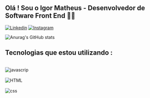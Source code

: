 ## Olá ! Sou o Igor Matheus - Desenvolvedor de Software Front End 🧑‍💻


[![Linkedin](https://img.shields.io/badge/LinkedIn-0077B5?style=for-the-badge&logo=linkedin&logoColor=white)](https://www.linkedin.com/in/igor-matheus-gon%C3%A7alves-rodrigues-588646250/)
[![Instagram](https://img.shields.io/badge/Instagram-E4405F?style=for-the-badge&logo=instagram&logoColor=white)](https://www.instagram.com/mateusgrdev/?next=%2F)


![Anurag's GitHub stats](https://github-readme-stats.vercel.app/api?username=igordev22&show_icons=true&theme=dark)

## Tecnologias que estou utilizando :

<div styles="display: inline_block"><br/>
<img align="center" alt="javascrip" src="https://img.shields.io/badge/JavaScript-323330?style=for-the-badge&logo=javascript&logoColor=F7DF1E">
<div styles="display: inline_block"><br/>
<img align="center" alt="HTML" src="https://img.shields.io/badge/HTML5-E34F26?style=for-the-badge&logo=html5&logoColor=white">
<div styles="display: inline_block"><br/>
<img align="center" alt="css" src="https://img.shields.io/badge/CSS-239120?&style=for-the-badge&logo=css3&logoColor=white">

</div>
